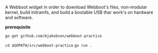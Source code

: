 A Webboot widget in order to download Webboot's files, non-modular kernel, build initramfs, and build a bootable USB thar work's on hardware and software.

**prerequisite**

`go get github.com/bjakobson/webboot-practice`

`cd $GOPATH/src/webboot-practice`
`go run .`

